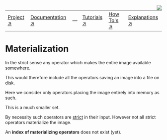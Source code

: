 
<img src='assets/aktive-logo-128.png' style='float:right;'>

|||||||
|---|---|---|---|---|---|
|[Project ↗](../README.md)|[Documentation ↗](index.md)|&mdash;|[Tutorials ↗](tutorials.md)|[How To's ↗](howtos.md)|[Explanations ↗](explanations.md)|[References ↗](ref/index.md)|

# Materialization

In the strict sense any operator which makes the entire image available somewhere.

This would therefore include all the operators saving an image into a file on disk.

Here we consider only operators placing the image entirely into memory as such.

This is a much smaller set.

By necessity such operators are [strict](strictness.md) in their input.
However not all strict operators materialize the image.

An __index of materializing operators__ does not exist (yet).
